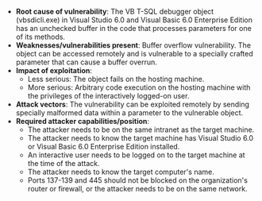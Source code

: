 - **Root cause of vulnerability**: The VB T-SQL debugger object (vbsdicli.exe) in Visual Studio 6.0 and Visual Basic 6.0 Enterprise Edition has an unchecked buffer in the code that processes parameters for one of its methods.
- **Weaknesses/vulnerabilities present**: Buffer overflow vulnerability. The object can be accessed remotely and is vulnerable to a specially crafted parameter that can cause a buffer overrun.
- **Impact of exploitation**:
    - Less serious: The object fails on the hosting machine.
    - More serious: Arbitrary code execution on the hosting machine with the privileges of the interactively logged-on user.
- **Attack vectors**: The vulnerability can be exploited remotely by sending specially malformed data within a parameter to the vulnerable object.
- **Required attacker capabilities/position**:
    - The attacker needs to be on the same intranet as the target machine.
    - The attacker needs to know the target machine has Visual Studio 6.0 or Visual Basic 6.0 Enterprise Edition installed.
    - An interactive user needs to be logged on to the target machine at the time of the attack.
    - The attacker needs to know the target computer's name.
    - Ports 137-139 and 445 should not be blocked on the organization's router or firewall, or the attacker needs to be on the same network.